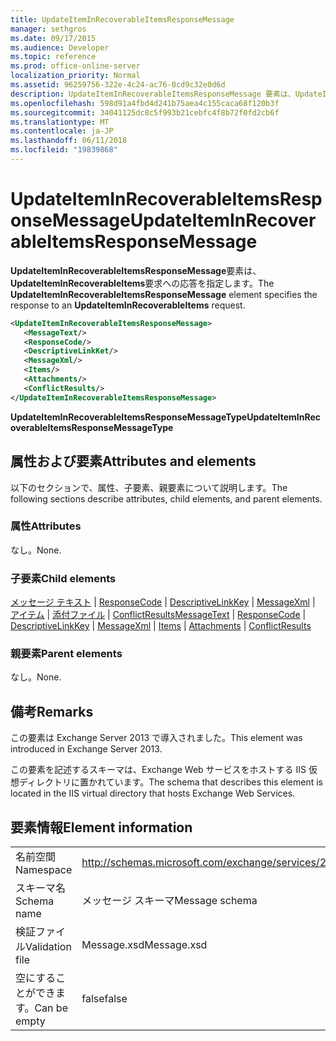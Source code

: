 ```yaml
---
title: UpdateItemInRecoverableItemsResponseMessage
manager: sethgros
ms.date: 09/17/2015
ms.audience: Developer
ms.topic: reference
ms.prod: office-online-server
localization_priority: Normal
ms.assetid: 96259756-322e-4c24-ac76-0cd9c32e0d6d
description: UpdateItemInRecoverableItemsResponseMessage 要素は、UpdateItemInRecoverableItems 要求への応答を指定します。
ms.openlocfilehash: 598d91a4fbd4d241b75aea4c155caca68f120b3f
ms.sourcegitcommit: 34041125dc8c5f993b21cebfc4f8b72f0fd2cb6f
ms.translationtype: MT
ms.contentlocale: ja-JP
ms.lasthandoff: 06/11/2018
ms.locfileid: "19839868"
---
```

# <a name="updateiteminrecoverableitemsresponsemessage"></a><span data-ttu-id="6017b-103">UpdateItemInRecoverableItemsResponseMessage</span><span class="sxs-lookup"><span data-stu-id="6017b-103">UpdateItemInRecoverableItemsResponseMessage</span></span>

<span data-ttu-id="6017b-104">**UpdateItemInRecoverableItemsResponseMessage**要素は、 **UpdateItemInRecoverableItems**要求への応答を指定します。</span><span class="sxs-lookup"><span data-stu-id="6017b-104">The **UpdateItemInRecoverableItemsResponseMessage** element specifies the response to an **UpdateItemInRecoverableItems** request.</span></span> 
  
```XML
<UpdateItemInRecoverableItemsResponseMessage>
   <MessageText/>
   <ResponseCode/>
   <DescriptiveLinkKet/>
   <MessageXml/>
   <Items/>
   <Attachments/>
   <ConflictResults/>
</UpdateItemInRecoverableItemsResponseMessage>
```

 <span data-ttu-id="6017b-105">**UpdateItemInRecoverableItemsResponseMessageType**</span><span class="sxs-lookup"><span data-stu-id="6017b-105">**UpdateItemInRecoverableItemsResponseMessageType**</span></span>
## <a name="attributes-and-elements"></a><span data-ttu-id="6017b-106">属性および要素</span><span class="sxs-lookup"><span data-stu-id="6017b-106">Attributes and elements</span></span>

<span data-ttu-id="6017b-107">以下のセクションで、属性、子要素、親要素について説明します。</span><span class="sxs-lookup"><span data-stu-id="6017b-107">The following sections describe attributes, child elements, and parent elements.</span></span>
  
### <a name="attributes"></a><span data-ttu-id="6017b-108">属性</span><span class="sxs-lookup"><span data-stu-id="6017b-108">Attributes</span></span>

<span data-ttu-id="6017b-109">なし。</span><span class="sxs-lookup"><span data-stu-id="6017b-109">None.</span></span>
  
### <a name="child-elements"></a><span data-ttu-id="6017b-110">子要素</span><span class="sxs-lookup"><span data-stu-id="6017b-110">Child elements</span></span>

<span data-ttu-id="6017b-111">[メッセージ テキスト](messagetext.md) | [ResponseCode](responsecode.md) | [DescriptiveLinkKey](descriptivelinkkey.md) | [MessageXml](messagexml.md) | [アイテム](items.md) | [添付ファイル](attachments-ex15websvcsotherref.md) | [ConflictResults](conflictresults.md)</span><span class="sxs-lookup"><span data-stu-id="6017b-111">[MessageText](messagetext.md) | [ResponseCode](responsecode.md) | [DescriptiveLinkKey](descriptivelinkkey.md) | [MessageXml](messagexml.md) | [Items](items.md) | [Attachments](attachments-ex15websvcsotherref.md) | [ConflictResults](conflictresults.md)</span></span>
  
### <a name="parent-elements"></a><span data-ttu-id="6017b-112">親要素</span><span class="sxs-lookup"><span data-stu-id="6017b-112">Parent elements</span></span>

<span data-ttu-id="6017b-113">なし。</span><span class="sxs-lookup"><span data-stu-id="6017b-113">None.</span></span>
  
## <a name="remarks"></a><span data-ttu-id="6017b-114">備考</span><span class="sxs-lookup"><span data-stu-id="6017b-114">Remarks</span></span>

<span data-ttu-id="6017b-115">この要素は Exchange Server 2013 で導入されました。</span><span class="sxs-lookup"><span data-stu-id="6017b-115">This element was introduced in Exchange Server 2013.</span></span>
  
<span data-ttu-id="6017b-116">この要素を記述するスキーマは、Exchange Web サービスをホストする IIS 仮想ディレクトリに置かれています。</span><span class="sxs-lookup"><span data-stu-id="6017b-116">The schema that describes this element is located in the IIS virtual directory that hosts Exchange Web Services.</span></span>
  
## <a name="element-information"></a><span data-ttu-id="6017b-117">要素情報</span><span class="sxs-lookup"><span data-stu-id="6017b-117">Element information</span></span>

|||
|:-----|:-----|
|<span data-ttu-id="6017b-118">名前空間</span><span class="sxs-lookup"><span data-stu-id="6017b-118">Namespace</span></span>  <br/> |http://schemas.microsoft.com/exchange/services/2006/message  <br/> |
|<span data-ttu-id="6017b-119">スキーマ名</span><span class="sxs-lookup"><span data-stu-id="6017b-119">Schema name</span></span>  <br/> |<span data-ttu-id="6017b-120">メッセージ スキーマ</span><span class="sxs-lookup"><span data-stu-id="6017b-120">Message schema</span></span>  <br/> |
|<span data-ttu-id="6017b-121">検証ファイル</span><span class="sxs-lookup"><span data-stu-id="6017b-121">Validation file</span></span>  <br/> |<span data-ttu-id="6017b-122">Message.xsd</span><span class="sxs-lookup"><span data-stu-id="6017b-122">Message.xsd</span></span>  <br/> |
|<span data-ttu-id="6017b-123">空にすることができます。</span><span class="sxs-lookup"><span data-stu-id="6017b-123">Can be empty</span></span>  <br/> |<span data-ttu-id="6017b-124">false</span><span class="sxs-lookup"><span data-stu-id="6017b-124">false</span></span>  <br/> |
   

